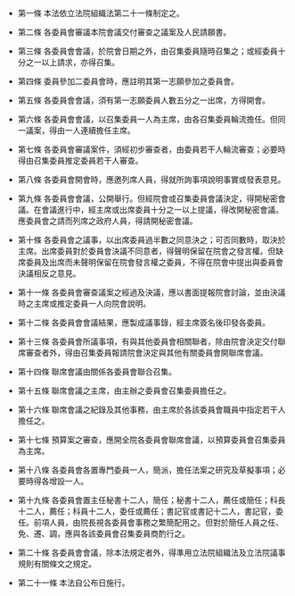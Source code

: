 * 第一條 本法依立法院組織法第二十一條制定之。

* 第二條 各委員會審議本院會議交付審查之議案及人民請願書。

* 第三條 各委員會會議，於院會日期之外，由召集委員隨時召集之；或經委員十分之一以上請求，亦得召集。

* 第四條 委員參加二委員會時，應註明其第一志願參加之委員會。

* 第五條 各委員會會議，須有第一志願委員人數五分之一出席，方得開會。

* 第六條 各委員會會議，以召集委員一人為主席，由各召集委員輪流擔任。但同一議案，得由一人連續擔任主席。

* 第七條 各委員會審議案件，須經初步審查者，由委員若干人輪流審查；必要時得由召集委員推定委員若干人審查。

* 第八條 各委員會開會時，應邀列席人員，得就所詢事項說明事實或發表意見。

* 第九條 各委員會會議，公開舉行。但經院會或召集委員會議決定，得開秘密會議。在會議進行中，經主席或出席委員十分之一以上提議，得改開秘密會議。應委員會之請而列席之政府人員，得請開秘密會議。

* 第十條 各委員會之議事，以出席委員過半數之同意決之；可否同數時，取決於主席。出席委員對於委員會決議不同意者，得聲明保留在院會之發言權。但缺席委員及出席而未聲明保留在院會發言權之委員，不得在院會中提出與委員會決議相反之意見。

* 第十一條 各委員會審查議案之經過及決議，應以書面提報院會討論，並由決議時之主席或推定委員一人向院會說明。

* 第十二條 各委員會會議結果，應製成議事錄，經主席簽名後印發各委員。

* 第十三條 各委員會所議事項，有與其他委員會相關聯者，除由院會決定交付聯席審查者外，得由召集委員報請院會決定與其他有關委員會開聯席會議。

* 第十四條 聯席會議由關係各委員會聯合召集。

* 第十五條 聯席會議之主席，由主辦之委員會召集委員擔任之。

* 第十六條 聯席會議之紀錄及其他事務，由主席於各該委員會職員中指定若干人擔任之。

* 第十七條 預算案之審查，應開全院各委員會聯席會議，以預算委員會召集委員為主席。

* 第十八條 各委員會各置專門委員一人，簡派，擔任法案之研究及草擬事項；必要時得各增設一人。

* 第十九條 各委員會置主任秘書十二人，簡任；秘書十二人，薦任或簡任；科長十二人，薦任；科員十二人，委任或薦任；書記官或書記十二人，書記官，委任。前項人員，由院長視各委員會事務之繁簡配用之。但對於簡任人員之任、免、遷、調，應與各該委員會召集委員商酌行之。

* 第二十條 各委員會會議，除本法規定者外，得準用立法院組織法及立法院議事規則有關條文之規定。

* 第二十一條 本法自公布日施行。

